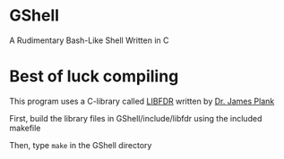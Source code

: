 # GShell
A Rudimentary Bash-Like Shell Written in C

# Best of luck compiling
This program uses a C-library called [LIBFDR](http://web.eecs.utk.edu/~jplank/plank/classes/cs360/360/notes/Libfdr/) written by [Dr. James Plank](http://web.eecs.utk.edu/~jplank)

First, build the library files in GShell/include/libfdr using the included makefile

Then, type `make` in the GShell directory
